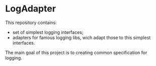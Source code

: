 # LogAdapter
This repository contains:   
* set of simplest logging interfaces;   
* adapters for famous logging libs, wich adapt those to this simplest interfaces.  

The main goal of this project is to creating common specification for logging.
